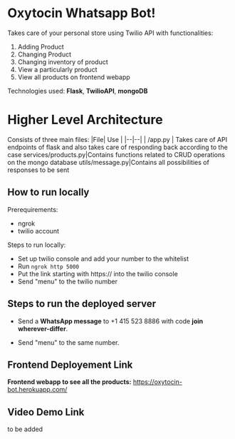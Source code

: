 # Oxytocin Whatsapp Bot!

Takes care of your personal store using Twilio API with functionalities:
1. Adding Product
2. Changing Product
3. Changing inventory of product
4. View a particularly product
5. View all products on frontend webapp

Technologies used:
**Flask**, **TwilioAPI**, **mongoDB**


# Higher Level Architecture

Consists of three main files:
|File|  Use |
|--|--|
| /app.py | Takes care of API endpoints of flask and also takes care of responding back according to the case
 services/products.py|Contains functions related to CRUD operations on the mongo database
  utils/message.py|Contains all possibilities of responses to be sent


## How to run locally

 Prerequirements:
 

 - ngrok
 - twilio account

Steps to run locally:

 - Set up twilio console and add your number to the whitelist
 - Run    `ngrok http 5000`
 - Put the link starting with https:// into the twilio console 
 - Send "menu" to the twilio number
 

## Steps to run the deployed server

 - Send a **WhatsApp message** to  +1 415 523 8886 with code **join
   wherever-differ**.
   
 - Send "menu" to the same number.

## Frontend Deployement Link

**Frontend webapp to see all the products:** https://oxytocin-bot.herokuapp.com/


## Video Demo Link
to be added
